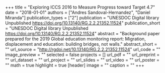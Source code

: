 +++
title = "Exploring ICCS 2016 to Measure Progress toward Target 4.7"
date = "2018-01-01"
authors = ["Andres Sandoval-Hernandez", "Daniel Miranda"]
publication_types = ["2"]
publication = "UNESDOC Digital library Unpublished https://doi.org/10.13140/RG.2.2.21352.11524"
publication_short = "UNESDOC Digital library Unpublished https://doi.org/10.13140/RG.2.2.21352.11524"
abstract = "Background paper prepared for the 2019 Global education monitoring report: Migration, displacement and education: building bridges, not walls."
abstract_short = ""
url_source = "http://rgdoi.net/10.13140/RG.2.2.21352.11524"
url_code = ""
image_preview = ""
selected = false
projects = []
url_pdf = ""
url_preprint = ""
url_dataset = ""
url_project = ""
url_slides = ""
url_video = ""
url_poster = ""
math = true
highlight = true
[header]
image = ""
caption = ""
+++
